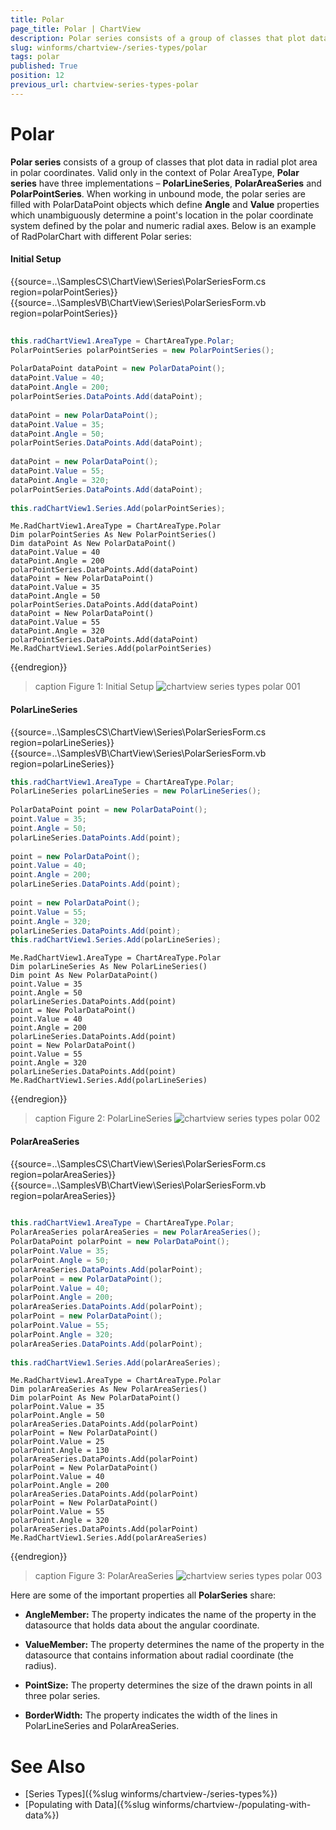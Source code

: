 ```yaml
---
title: Polar
page_title: Polar | ChartView
description: Polar series consists of a group of classes that plot data in radial plot area in polar coordinates
slug: winforms/chartview-/series-types/polar
tags: polar
published: True
position: 12
previous_url: chartview-series-types-polar
---
```


# Polar

__Polar series__ consists of a group of classes that plot data in radial plot area in polar coordinates. Valid only in the context of Polar AreaType, __Polar series__ have three implementations – __PolarLineSeries__, __PolarAreaSeries__ and __PolarPointSeries__. When working in unbound mode, the polar series are filled with PolarDataPoint objects which define __Angle__ and __Value__ properties which unambiguously determine a point's location in the polar coordinate system defined by the polar and numeric radial axes. Below is an example of RadPolarChart with different Polar series: 

#### Initial Setup

{{source=..\SamplesCS\ChartView\Series\PolarSeriesForm.cs region=polarPointSeries}} 
{{source=..\SamplesVB\ChartView\Series\PolarSeriesForm.vb region=polarPointSeries}} 

````C#
            
this.radChartView1.AreaType = ChartAreaType.Polar;
PolarPointSeries polarPointSeries = new PolarPointSeries();
            
PolarDataPoint dataPoint = new PolarDataPoint();
dataPoint.Value = 40;
dataPoint.Angle = 200;
polarPointSeries.DataPoints.Add(dataPoint);
            
dataPoint = new PolarDataPoint();
dataPoint.Value = 35;
dataPoint.Angle = 50;
polarPointSeries.DataPoints.Add(dataPoint);
            
dataPoint = new PolarDataPoint();
dataPoint.Value = 55;
dataPoint.Angle = 320;
polarPointSeries.DataPoints.Add(dataPoint);
            
this.radChartView1.Series.Add(polarPointSeries);

````
````VB.NET
Me.RadChartView1.AreaType = ChartAreaType.Polar
Dim polarPointSeries As New PolarPointSeries()
Dim dataPoint As New PolarDataPoint()
dataPoint.Value = 40
dataPoint.Angle = 200
polarPointSeries.DataPoints.Add(dataPoint)
dataPoint = New PolarDataPoint()
dataPoint.Value = 35
dataPoint.Angle = 50
polarPointSeries.DataPoints.Add(dataPoint)
dataPoint = New PolarDataPoint()
dataPoint.Value = 55
dataPoint.Angle = 320
polarPointSeries.DataPoints.Add(dataPoint)
Me.RadChartView1.Series.Add(polarPointSeries)

````

{{endregion}} 

>caption Figure 1: Initial Setup
![chartview series types polar 001](images/chartview-series-types-polar001.png)

#### PolarLineSeries

{{source=..\SamplesCS\ChartView\Series\PolarSeriesForm.cs region=polarLineSeries}} 
{{source=..\SamplesVB\ChartView\Series\PolarSeriesForm.vb region=polarLineSeries}} 

````C#
this.radChartView1.AreaType = ChartAreaType.Polar;
PolarLineSeries polarLineSeries = new PolarLineSeries();
            
PolarDataPoint point = new PolarDataPoint();
point.Value = 35;
point.Angle = 50;
polarLineSeries.DataPoints.Add(point);
            
point = new PolarDataPoint();
point.Value = 40;
point.Angle = 200;
polarLineSeries.DataPoints.Add(point);
            
point = new PolarDataPoint();
point.Value = 55;
point.Angle = 320;
polarLineSeries.DataPoints.Add(point);
this.radChartView1.Series.Add(polarLineSeries);

````
````VB.NET
Me.RadChartView1.AreaType = ChartAreaType.Polar
Dim polarLineSeries As New PolarLineSeries()
Dim point As New PolarDataPoint()
point.Value = 35
point.Angle = 50
polarLineSeries.DataPoints.Add(point)
point = New PolarDataPoint()
point.Value = 40
point.Angle = 200
polarLineSeries.DataPoints.Add(point)
point = New PolarDataPoint()
point.Value = 55
point.Angle = 320
polarLineSeries.DataPoints.Add(point)
Me.RadChartView1.Series.Add(polarLineSeries)

````

{{endregion}} 

>caption Figure 2: PolarLineSeries
![chartview series types polar 002](images/chartview-series-types-polar002.png) 
 
#### PolarAreaSeries

{{source=..\SamplesCS\ChartView\Series\PolarSeriesForm.cs region=polarAreaSeries}} 
{{source=..\SamplesVB\ChartView\Series\PolarSeriesForm.vb region=polarAreaSeries}} 

````C#
            
this.radChartView1.AreaType = ChartAreaType.Polar;
PolarAreaSeries polarAreaSeries = new PolarAreaSeries();
PolarDataPoint polarPoint = new PolarDataPoint();
polarPoint.Value = 35;
polarPoint.Angle = 50;
polarAreaSeries.DataPoints.Add(polarPoint);
polarPoint = new PolarDataPoint();
polarPoint.Value = 40;
polarPoint.Angle = 200;
polarAreaSeries.DataPoints.Add(polarPoint);
polarPoint = new PolarDataPoint();
polarPoint.Value = 55;
polarPoint.Angle = 320;
polarAreaSeries.DataPoints.Add(polarPoint);
        
this.radChartView1.Series.Add(polarAreaSeries);

````
````VB.NET
Me.RadChartView1.AreaType = ChartAreaType.Polar
Dim polarAreaSeries As New PolarAreaSeries()
Dim polarPoint As New PolarDataPoint()
polarPoint.Value = 35
polarPoint.Angle = 50
polarAreaSeries.DataPoints.Add(polarPoint)
polarPoint = New PolarDataPoint()
polarPoint.Value = 25
polarPoint.Angle = 130
polarAreaSeries.DataPoints.Add(polarPoint)
polarPoint = New PolarDataPoint()
polarPoint.Value = 40
polarPoint.Angle = 200
polarAreaSeries.DataPoints.Add(polarPoint)
polarPoint = New PolarDataPoint()
polarPoint.Value = 55
polarPoint.Angle = 320
polarAreaSeries.DataPoints.Add(polarPoint)
Me.RadChartView1.Series.Add(polarAreaSeries)

````

{{endregion}} 

>caption Figure 3: PolarAreaSeries
![chartview series types polar 003](images/chartview-series-types-polar003.png)

Here are some of the important properties all __PolarSeries__ share:

* __AngleMember:__ The property indicates the name of the property in the datasource that holds data about the angular coordinate.

* __ValueMember:__ The property determines the name of the property in the datasource that contains information about radial coordinate (the radius).

* __PointSize:__ The property determines the size of the drawn points in all three polar series.

* __BorderWidth:__  The property indicates the width of the lines in PolarLineSeries and PolarAreaSeries.

# See Also

* [Series Types]({%slug winforms/chartview-/series-types%})
* [Populating with Data]({%slug winforms/chartview-/populating-with-data%})